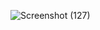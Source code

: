 ![Screenshot (127)](https://github.com/arjun-chand/PRODIGY_WD_01/assets/124900252/e8c94894-4fe7-4e40-b742-ce5adec3055d)
